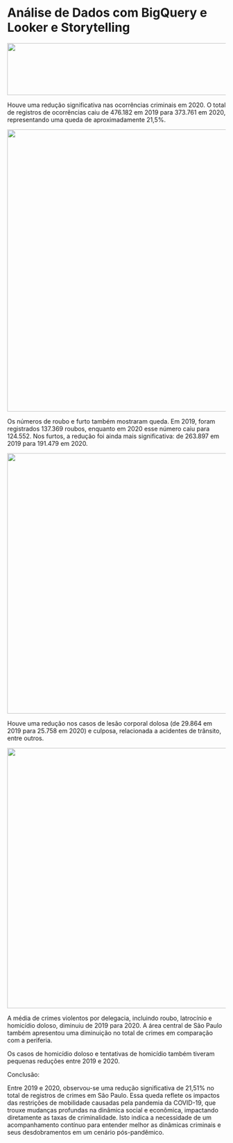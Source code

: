 # Análise de Dados com BigQuery e Looker e Storytelling<br>

<img src="https://github.com/Dricalucia/Programa_Desenvolve_2024/blob/96772677a4c762cdbdef6ec9f71cc175f65eaee5/3o%20Desafio%20-%20An%C3%A1lise%20de%20Dados%20com%20BigQuery%20e%20Looker%20e%20Storytelling/img1.JPG" height="120" width="650">

Houve uma redução significativa nas ocorrências criminais em 2020. O total de registros de ocorrências caiu de 476.182 em 2019 para 373.761 em 2020, representando uma queda de aproximadamente 21,5%.<Br>

<img src="https://github.com/Dricalucia/Programa_Desenvolve_2024/blob/96772677a4c762cdbdef6ec9f71cc175f65eaee5/3o%20Desafio%20-%20An%C3%A1lise%20de%20Dados%20com%20BigQuery%20e%20Looker%20e%20Storytelling/img4.JPG" height="650" width="750">

Os números de roubo e furto também mostraram queda. Em 2019, foram registrados 137.369 roubos, enquanto em 2020 esse número caiu para 124.552. Nos furtos, a redução foi ainda mais significativa: de 263.897 em 2019 para 191.479 em 2020.

<img src="https://github.com/Dricalucia/Programa_Desenvolve_2024/blob/96772677a4c762cdbdef6ec9f71cc175f65eaee5/3o%20Desafio%20-%20An%C3%A1lise%20de%20Dados%20com%20BigQuery%20e%20Looker%20e%20Storytelling/img5.JPG" height="600" width="750">

Houve uma redução nos casos de lesão corporal dolosa (de 29.864 em 2019 para 25.758 em 2020) e culposa, relacionada a acidentes de trânsito, entre outros.

<img src="https://github.com/Dricalucia/Programa_Desenvolve_2024/blob/96772677a4c762cdbdef6ec9f71cc175f65eaee5/3o%20Desafio%20-%20An%C3%A1lise%20de%20Dados%20com%20BigQuery%20e%20Looker%20e%20Storytelling/img6.JPG" height="600" width="750">

A média de crimes violentos por delegacia, incluindo roubo, latrocínio e homicídio doloso, diminuiu de 2019 para 2020. A área central de São Paulo também apresentou uma diminuição no total de crimes em comparação com a periferia.

Os casos de homicídio doloso e tentativas de homicídio também tiveram pequenas reduções entre 2019 e 2020.

Conclusão:

Entre 2019 e 2020, observou-se uma redução significativa de 21,51% no total de registros de crimes em São Paulo. Essa queda reflete os impactos das restrições de mobilidade causadas pela pandemia da COVID-19, que trouxe mudanças profundas na dinâmica social e econômica, impactando diretamente as taxas de criminalidade. Isto indica a necessidade de um acompanhamento contínuo para entender melhor as dinâmicas criminais e seus desdobramentos em um cenário pós-pandêmico.
